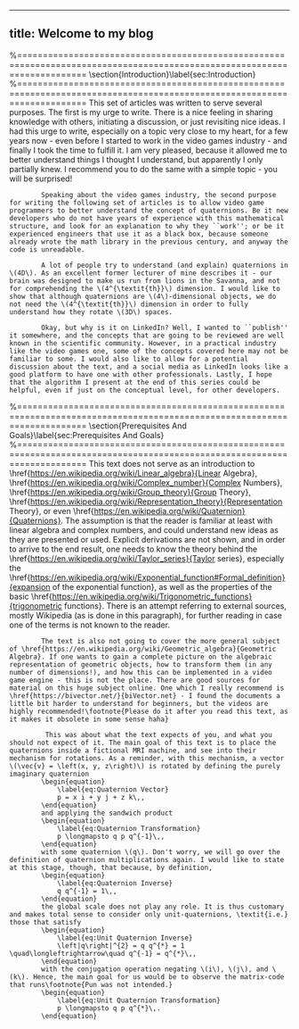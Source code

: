 <script src="https://polyfill.io/v3/polyfill.min.js?features=es6"></script>
<script id="MathJax-script" async src="https://cdn.jsdelivr.net/npm/mathjax@3/es5/tex-mml-chtml.js"></script>
---
title: Welcome to my blog
---
%=========================================================================================================================
		\section{Introduction}\label{sec:Introduction}
%=========================================================================================================================
			This set of articles was written to serve several purposes. The first is my urge to write. There is a nice feeling in sharing knowledge with others, initiating a discussion, or just revisiting nice ideas. I had this urge to write, especially on a topic very close to my heart, for a few years now - even before I started to work in the video games industry - and finally I took the time to fulfill it. I am very pleased, because it allowed me to better understand things I thought I understand, but apparently I only partially knew. I recommend you to do the same with a simple topic - you will be surprised!

			Speaking about the video games industry, the second purpose for writing the following set of articles is to allow video game programmers to better understand the concept of quaternions. Be it new developers who do not have years of experience with this mathematical structure, and look for an explanation to why they ``work''; or be it experienced engineers that use it as a black box, because someone already wrote the math library in the previous century, and anyway the code is unreadable.

			A lot of people try to understand (and explain) quaternions in \(4D\). As an excellent former lecturer of mine describes it - our brain was designed to make us run from lions in the Savanna, and not for comprehending the \(4^{\textit{th}}\) dimension. I would like to show that although quaternions are \(4\)-dimensional objects, we do not need the \(4^{\textit{th}}\) dimension in order to fully understand how they rotate \(3D\) spaces.

			Okay, but why is it on LinkedIn? Well, I wanted to ``publish'' it somewhere, and the concepts that are going to be reviewed are well known in the scientific community. However, in a practical industry like the video games one, some of the concepts covered here may not be familiar to some. I would also like to allow for a potential discussion about the text, and a social media as LinkedIn looks like a good platform to have one with other professionals. Lastly, I hope that the algorithm I present at the end of this series could be helpful, even if just on the conceptual level, for other developers.

%=========================================================================================================================
		\section{Prerequisites And Goals}\label{sec:Prerequisites And Goals}
%=========================================================================================================================
			This text does not serve as an introduction to \href{https://en.wikipedia.org/wiki/Linear_algebra}{Linear Algebra}, \href{https://en.wikipedia.org/wiki/Complex_number}{Complex Numbers}, \href{https://en.wikipedia.org/wiki/Group_theory}{Group Theory}, \href{https://en.wikipedia.org/wiki/Representation_theory}{Representation Theory}, or even \href{https://en.wikipedia.org/wiki/Quaternion}{Quaternions}. The assumption is that the reader is familiar at least with linear algebra and complex numbers, and could understand new ideas as they are presented or used. Explicit derivations are not shown, and in order to arrive to the end result, one needs to know the theory behind the \href{https://en.wikipedia.org/wiki/Taylor_series}{Taylor series}, especially the \href{https://en.wikipedia.org/wiki/Exponential_function#Formal_definition}{expansion of the exponential function}, as well as the properties of the basic \href{https://en.wikipedia.org/wiki/Trigonometric_functions}{trigonometric functions}. There is an attempt referring to external sources, mostly Wikipedia (as is done in this paragraph), for further reading in case one of the terms is not known to the reader.

			The text is also not going to cover the more general subject of \href{https://en.wikipedia.org/wiki/Geometric_algebra}{Geometric Algebra}. If one wants to gain a complete picture on the algebraic representation of geometric objects, how to transform them (in any number of dimensions!), and how this can be implemented in a video game engine - this is not the place. There are good sources for material on this huge subject online. One which I really recommend is \href{https://bivector.net/}{biVector.net} - I found the documents a little bit harder to understand for beginners, but the videos are highly recommended!\footnote{Please do it after you read this text, as it makes it obsolete in some sense haha}

			 This was about what the text expects of you, and what you should not expect of it. The main goal of this text is to place the quaternions inside a fictional MRI machine, and see into their mechanism for rotations. As a reminder, with this mechanism, a vector \(\vec{v} = \left(x, y, z\right)\) is rotated by defining the purely imaginary quaternion
			\begin{equation}
				\label{eq:Quaternion Vector}
				p = x i + y j + z k\,,
			\end{equation}
			and applying the sandwich product
			\begin{equation}
				\label{eq:Quaternion Transformation}
				p \longmapsto q p q^{-1}\,,
			\end{equation}
			with some quaternion \(q\). Don't worry, we will go over the definition of quaternion multiplications again. I would like to state at this stage, though, that because, by definition,
			\begin{equation}
				\label{eq:Quaternion Inverse}
				q q^{-1} = 1\,,
			\end{equation}
			the global scale does not play any role. It is thus customary and makes total sense to consider only unit-quaternions, \textit{i.e.} those that satisfy
			\begin{equation}
				\label{eq:Unit Quaternion Inverse}
				\left|q\right|^{2} = q q^{*} = 1 \quad\longleftrightarrow\quad q^{-1} = q^{*}\,,
			\end{equation}
			with the conjugation operation negating \(i\), \(j\), and \(k\). Hence, the main goal for us would be to observe the matrix-code that runs\footnote{Pun was not intended.}
			\begin{equation}
				\label{eq:Unit Quaternion Transformation}
				p \longmapsto q p q^{*}\,.
			\end{equation}
